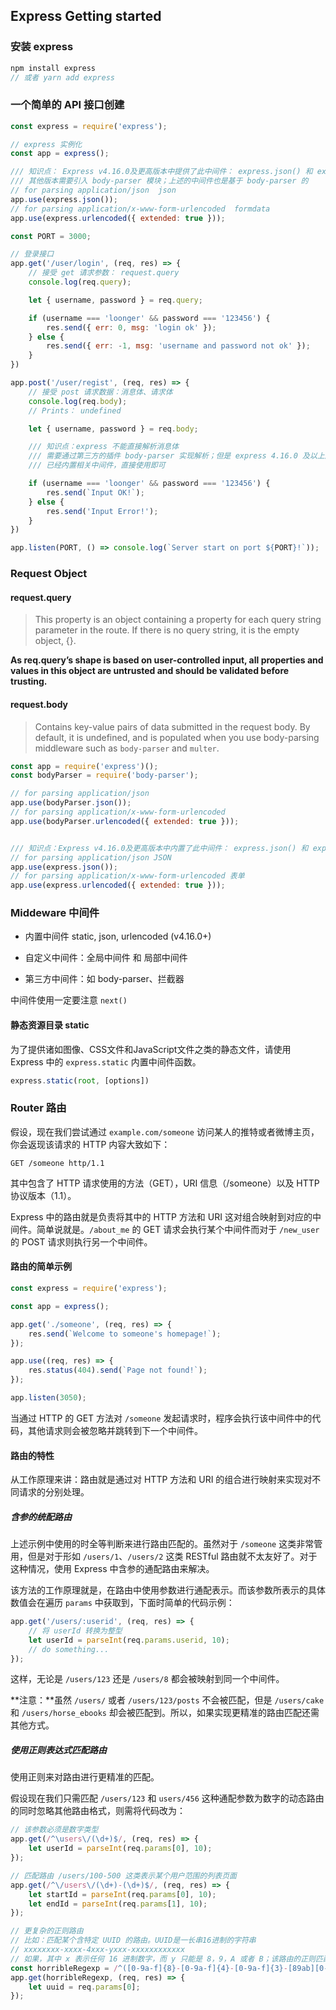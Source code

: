 ## Express Getting started

### 安装 express

```js
npm install express
// 或者 yarn add express
```

### 一个简单的 API 接口创建

```js
const express = require('express');

// express 实例化
const app = express();

/// 知识点： Express v4.16.0及更高版本中提供了此中间件： express.json() 和 express.urlencoded()
/// 其他版本需要引入 body-parser 模块；上述的中间件也是基于 body-parser 的
// for parsing application/json  json
app.use(express.json());
// for parsing application/x-www-form-urlencoded  formdata
app.use(express.urlencoded({ extended: true }));

const PORT = 3000;

// 登录接口
app.get('/user/login', (req, res) => {
    // 接受 get 请求参数： request.query
    console.log(req.query);

    let { username, password } = req.query;

    if (username === 'loonger' && password === '123456') {
        res.send({ err: 0, msg: 'login ok' });
    } else {
        res.send({ err: -1, msg: 'username and password not ok' });
    }
})

app.post('/user/regist', (req, res) => {
    // 接受 post 请求数据：消息体、请求体
    console.log(req.body);
    // Prints： undefined

    let { username, password } = req.body; 

    /// 知识点：express 不能直接解析消息体
    /// 需要通过第三方的插件 body-parser 实现解析；但是 express 4.16.0 及以上版本
    /// 已经内置相关中间件，直接使用即可

    if (username === 'loonger' && password === '123456') {
        res.send(`Input OK!`);
    } else {
        res.send('Input Error!');
    }
})

app.listen(PORT, () => console.log(`Server start on port ${PORT}!`));

```

### Request Object

#### request.query

> This property is an object containing a property for each query string parameter in the route. If there is no query string, it is the empty object, {}.

**As req.query’s shape is based on user-controlled input, all properties and values in this object are untrusted and should be validated before trusting.**

#### request.body

> Contains key-value pairs of data submitted in the request body. By default, it is undefined, and is populated when you use body-parsing middleware such as `body-parser` and `multer`.

```js
const app = require('express')();
const bodyParser = require('body-parser');

// for parsing application/json
app.use(bodyParser.json());  
// for parsing application/x-www-form-urlencoded
app.use(bodyParser.urlencoded({ extended: true }));  


/// 知识点：Express v4.16.0及更高版本中内置了此中间件： express.json() 和 express.urlencoded()
// for parsing application/json JSON
app.use(express.json());
// for parsing application/x-www-form-urlencoded 表单
app.use(express.urlencoded({ extended: true }));
```


### Middeware 中间件

+ 内置中间件 static, json, urlencoded  (v4.16.0+)

+ 自定义中间件：全局中间件 和 局部中间件

+ 第三方中间件：如 body-parser、拦截器

中间件使用一定要注意 `next()`

 
#### 静态资源目录 static

为了提供诸如图像、CSS文件和JavaScript文件之类的静态文件，请使用 Express 中的 `express.static` 内置中间件函数。

```js
express.static(root, [options])
```


### Router 路由

假设，现在我们尝试通过 `example.com/someone` 访问某人的推特或者微博主页，你会返现该请求的 HTTP 内容大致如下：

```
GET /someone http/1.1
```

其中包含了 HTTP 请求使用的方法（GET），URI 信息（/someone）以及 HTTP 协议版本（1.1）。

Express 中的路由就是负责将其中的 HTTP 方法和 URI 这对组合映射到对应的中间件。简单说就是。`/about_me` 的 GET 请求会执行某个中间件而对于 `/new_user` 的 POST 请求则执行另一个中间件。

#### 路由的简单示例

```js
const express = require('express');

const app = express();

app.get('./someone', (req, res) => {
    res.send(`Welcome to someone's homepage!`);
});

app.use((req, res) => {
    res.status(404).send(`Page not found!`);
});

app.listen(3050);
```

当通过 HTTP 的 GET 方法对 `/someone` 发起请求时，程序会执行该中间件中的代码，其他请求则会被忽略并跳转到下一个中间件。


#### 路由的特性

从工作原理来讲：路由就是通过对 HTTP 方法和 URI 的组合进行映射来实现对不同请求的分别处理。

##### 含参的统配路由

上述示例中使用的时全等判断来进行路由匹配的。虽然对于 `/someone` 这类非常管用，但是对于形如 `/users/1`、`/users/2` 这类 RESTful 路由就不太友好了。对于这种情况，使用 Express 中含参的通配路由来解决。

该方法的工作原理就是，在路由中使用参数进行通配表示。而该参数所表示的具体数值会在遍历 `params` 中获取到，下面时简单的代码示例：

```js
app.get('/users/:userid', (req, res) => {
    // 将 userId 转换为整型
    let userId = parseInt(req.params.userid, 10);
    // do something...
});
```

这样，无论是 `/users/123` 还是 `/users/8` 都会被映射到同一个中间件。

**注意：**虽然 `/users/` 或者 `/users/123/posts` 不会被匹配，但是 `/users/cake` 和 `/users/horse_ebooks` 却会被匹配到。所以，如果实现更精准的路由匹配还需其他方式。

##### 使用正则表达式匹配路由

使用正则来对路由进行更精准的匹配。

假设现在我们只需匹配 `/users/123` 和 `users/456` 这种通配参数为数字的动态路由的同时忽略其他路由格式，则需将代码改为：

```js
// 该参数必须是数字类型
app.get(/^\users\/(\d+)$/, (req, res) => {
    let userId = parseInt(req.params[0], 10);
});

// 匹配路由 /users/100-500 这类表示某个用户范围的列表页面
app.get(/^\/users\/(\d+)-(\d+)$/, (req, res) => {
    let startId = parseInt(req.params[0], 10);
    let endId = parseInt(req.params[1], 10);
});

// 更复杂的正则路由
// 比如：匹配某个含特定 UUID 的路由。UUID是一长串16进制的字符串
// xxxxxxxx-xxxx-4xxx-yxxx-xxxxxxxxxxxx
// 如果，其中 x 表示任何 16 进制数字，而 y 只能是 8，9，A 或者 B；该路由的正则匹配就是：
const horribleRegexp = /^([0-9a-f]{8}-[0-9a-f]{4}-[0-9a-f]{3}-[89ab][0-9a-f]{3}-[0-9a-f]{12})$/i;
app.get(horribleRegexp, (req, res) => {
    let uuid = req.params[0];
});
```
